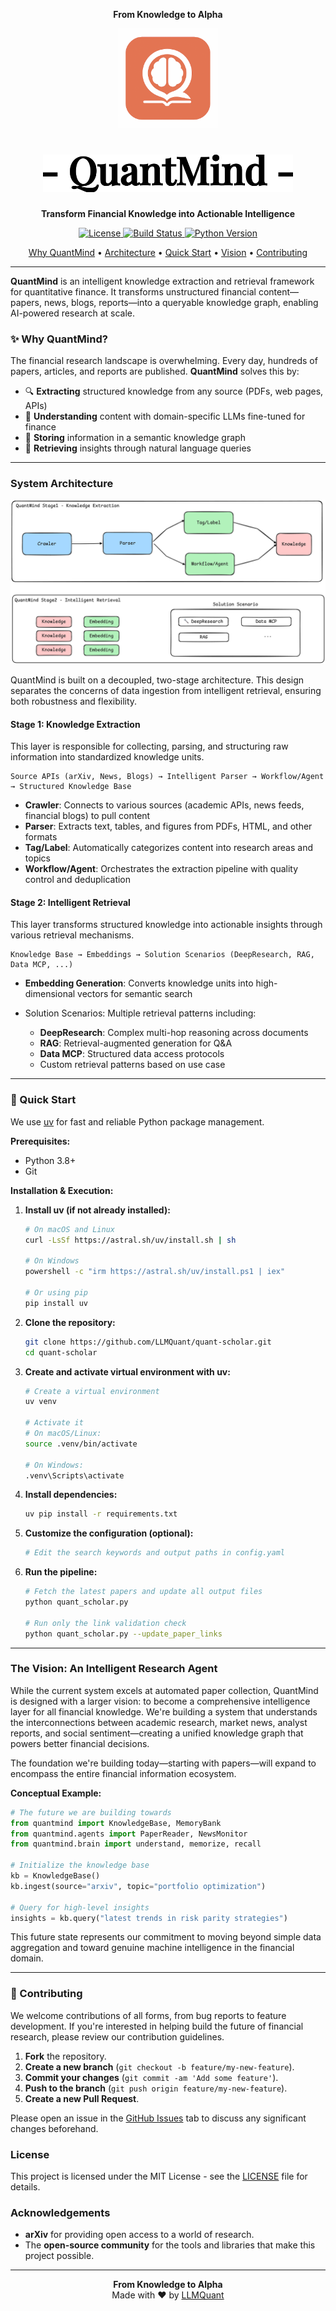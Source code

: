 <p align="center">
<b>From Knowledge to Alpha</b><br>

<p align="center">
  <img src="asset/quant-mind-logo.png" width="160">
</p>


<!-- 使用 asset/ 下的 svg -->

<h1 align="center">
  <img src="asset/quant-mind.svg" width="400">
</h1>

<p align="center">
  <b>Transform Financial Knowledge into Actionable Intelligence</b>
</p>
<p align="center">
  <a href="https://github.com/LLMQuant/quant-scholar/blob/main/LICENSE">
    <img src="https://img.shields.io/badge/License-MIT-blue.svg" alt="License">
  </a>
  <a href="https://github.com/LLMQuant/quant-scholar/actions">
    <img src="https://github.com/LLMQuant/quant-scholar/workflows/Run%20Quant%20Scholar/badge.svg" alt="Build Status">
  </a>
  <a href="https://python.org">
    <img src="https://img.shields.io/badge/Python-3.8+-blue.svg" alt="Python Version">
  </a>
</p>
<p align="center">
  <a href="#-why-quantmind">Why QuantMind</a> •
  <a href="#system-architecture">Architecture</a> •
  <a href="#-quick-start">Quick Start</a> •
  <a href="#the-vision-an-intelligent-research-agent">Vision</a> •
  <a href="#-contributing">Contributing</a>
</p>


---

**QuantMind** is an intelligent knowledge extraction and retrieval framework for quantitative finance. It transforms unstructured financial content—papers, news, blogs, reports—into a queryable knowledge graph, enabling AI-powered research at scale.

### ✨ Why QuantMind?

The financial research landscape is overwhelming. Every day, hundreds of papers, articles, and reports are published. **QuantMind** solves this by:

- 🔍 **Extracting** structured knowledge from any source (PDFs, web pages, APIs)
- 🧠 **Understanding** content with domain-specific LLMs fine-tuned for finance
- 💾 **Storing** information in a semantic knowledge graph
- 🚀 **Retrieving** insights through natural language queries

---

### System Architecture

![quantmind-outline](asset/quantmind-stage-outline.png)

QuantMind is built on a decoupled, two-stage architecture. This design separates the concerns of data ingestion from intelligent retrieval, ensuring both robustness and flexibility.

#### **Stage 1: Knowledge Extraction**

This layer is responsible for collecting, parsing, and structuring raw information into standardized knowledge units.

```
Source APIs (arXiv, News, Blogs) → Intelligent Parser → Workflow/Agent → Structured Knowledge Base
```

- **Crawler**: Connects to various sources (academic APIs, news feeds, financial blogs) to pull content
- **Parser**: Extracts text, tables, and figures from PDFs, HTML, and other formats
- **Tag/Label**: Automatically categorizes content into research areas and topics
- **Workflow/Agent**: Orchestrates the extraction pipeline with quality control and deduplication

#### **Stage 2: Intelligent Retrieval**

This layer transforms structured knowledge into actionable insights through various retrieval mechanisms.

```
Knowledge Base → Embeddings → Solution Scenarios (DeepResearch, RAG, Data MCP, ...)
```

- **Embedding Generation**: Converts knowledge units into high-dimensional vectors for semantic search

- Solution Scenarios: Multiple retrieval patterns including:

  - **DeepResearch**: Complex multi-hop reasoning across documents
  - **RAG**: Retrieval-augmented generation for Q&A
  - **Data MCP**: Structured data access protocols
  - Custom retrieval patterns based on use case

---

### 🚀 Quick Start

We use [uv](https://github.com/astral-sh/uv) for fast and reliable Python package management.

**Prerequisites:**

*   Python 3.8+
*   Git

**Installation & Execution:**

1. **Install uv (if not already installed):**

   ```bash
   # On macOS and Linux
   curl -LsSf https://astral.sh/uv/install.sh | sh

   # On Windows
   powershell -c "irm https://astral.sh/uv/install.ps1 | iex"

   # Or using pip
   pip install uv
   ```

2. **Clone the repository:**

   ```bash
   git clone https://github.com/LLMQuant/quant-scholar.git
   cd quant-scholar
   ```

3. **Create and activate virtual environment with uv:**

   ```bash
   # Create a virtual environment
   uv venv

   # Activate it
   # On macOS/Linux:
   source .venv/bin/activate

   # On Windows:
   .venv\Scripts\activate
   ```

4. **Install dependencies:**

   ```bash
   uv pip install -r requirements.txt
   ```

5. **Customize the configuration (optional):**

   ```bash
   # Edit the search keywords and output paths in config.yaml
   ```

6. **Run the pipeline:**

   ```bash
   # Fetch the latest papers and update all output files
   python quant_scholar.py

   # Run only the link validation check
   python quant_scholar.py --update_paper_links
   ```

------

### The Vision: An Intelligent Research Agent

While the current system excels at automated paper collection, QuantMind is designed with a larger vision: to become a comprehensive intelligence layer for all financial knowledge. We're building a system that understands the interconnections between academic research, market news, analyst reports, and social sentiment—creating a unified knowledge graph that powers better financial decisions.

The foundation we're building today—starting with papers—will expand to encompass the entire financial information ecosystem.

**Conceptual Example:**

```python
# The future we are building towards
from quantmind import KnowledgeBase, MemoryBank
from quantmind.agents import PaperReader, NewsMonitor
from quantmind.brain import understand, memorize, recall

# Initialize the knowledge base
kb = KnowledgeBase()
kb.ingest(source="arxiv", topic="portfolio optimization")

# Query for high-level insights
insights = kb.query("latest trends in risk parity strategies")
```

This future state represents our commitment to moving beyond simple data aggregation and toward genuine machine intelligence in the financial domain.

------

### 🤝 Contributing

We welcome contributions of all forms, from bug reports to feature development. If you're interested in helping build the future of financial research, please review our contribution guidelines.

1. **Fork** the repository.
2. **Create a new branch** (`git checkout -b feature/my-new-feature`).
3. **Commit your changes** (`git commit -am 'Add some feature'`).
4. **Push to the branch** (`git push origin feature/my-new-feature`).
5. **Create a new Pull Request**.

Please open an issue in the [GitHub Issues](https://github.com/LLMQuant/quant-mind/issues) tab to discuss any significant changes beforehand.

### License

This project is licensed under the MIT License - see the [LICENSE](https://claude.ai/chat/LICENSE) file for details.

### Acknowledgements

- **arXiv** for providing open access to a world of research.
- The **open-source community** for the tools and libraries that make this project possible.

------


<p align="center"> <b>From Knowledge to Alpha</b><br> Made with ❤️ by <a href="https://github.com/LLMQuant">LLMQuant</a> </p>
